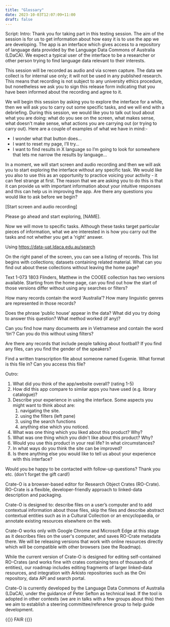 ```yaml
---
title: "Glossary"
date: 2023-10-03T12:07:09+11:00
draft: false
---
```


Script:
Intro:
Thank you for taking part in this testing session. The aim of the session is for us to get information about how easy it is to use the app we are developing. The app is an interface which gives access to a repository of language data provided by the Language Data Commons of Australia (LDaCA). We expect a typical user of the interface to be a researcher or other person trying to find language data relevant to their interests.

This session will be recorded as audio and via screen capture. The data we collect is for internal use only; it will not be used in any published research. This means that recording is not subject to any university ethics procedure, but nonetheless we ask you to sign this release form indicating that you have been informed about the recording and agree to it.

We will begin this session by asking you to explore the interface for a while, then we will ask you to carry out some specific tasks, and we will end with a debriefing. During this session, we would like you to talk out loud about what you are doing: what do you see on the screen, what makes sense, what doesn't make sense, what actions you are carrying out (or trying to carry out). Here are a couple of examples of what we have in mind:-

- I wonder what that button does...
- I want to reset my page, I’ll try…
- I want to find results in X language so I’m going to look for somewhere that lets me narrow the results by language...

In a moment, we will start screen and audio recording and then we will ask you to start exploring the interface without any specific task. We would like you also to use this as an opportunity to practice voicing your activity - it can feel strange at first. The reason that we are asking you to do this is that it can provide us with important information about your intuitive responses and this can help us in improving the app. Are there any questions you would like to ask before we begin?

[Start screen and audio recording]

Please go ahead and start exploring, [NAME].

Now we will move to specific tasks. Although these tasks target particular pieces of information, what we are interested in is how you carry out the tasks and not whether you get a 'right' answer.

Using https://data-uat.ldaca.edu.au/search

On the right panel of the screen, you can see a listing of records. This list begins with collections; datasets containing related material. What can you find out about these collections without leaving the home page?

Text 1-073 1803 Flinders, Matthew in the COOEE collection has two versions available. Starting from the home page, can you find out how the start of those versions differ without using any searches or filters?

How many records contain the word ‘Australia’?
How many linguistic genres are represented in those records?

Does the phrase ‘public house’ appear in the data?
What did you try doing to answer this question? What method worked (if any)?

Can you find how many documents are in Vietnamese and contain the word ‘tin’? Can you do this without using filters?

Are there any records that include people talking about football? If you find any files, can you find the gender of the speakers?

Find a written transcription file about someone named Eugenie. What format is this file in? Can you access this file?

Outro:

1. What did you think of the app/website overall? (rating 1-5)
2. How did this app compare to similar apps you have used (e.g. library catalogue)?
3. Describe your experience in using the interface. Some aspects you might want to think about are:
   1. navigating the site.
   2. using the filters (left pane)
   3. using the search functions
   4. anything else which you noticed.
4. What was one thing which you liked about this product? Why?
5. What was one thing which you didn't like about this product? Why?
6. Would you use this product in your real life? In what circumstances?
7. In what ways do you think the site can be improved?
8. Is there anything else you would like to tell us about your experience with this interface?

Would you be happy to be contacted with follow-up questions?
Thank you etc. (don't forget the gift card!)

Crate-O is a browser-based editor for Research Object Crates (RO-Crate). RO-Crate is a flexible, developer-friendly approach to linked-data description and packaging.

Crate-O is designed to:
describe files on a user’s computer and to add contextual information about those files,
skip the files and describe abstract contextual entities such as in a Cultural Collection or an encyclopaedia, or
annotate existing resources elsewhere on the web.

Crate-O works only with Google Chrome and Microsoft Edge at this stage as it describes files on the user's computer, and saves RO-Crate metadata there. We will be releasing versions that work with online resources directly which will be compatible with other browsers (see the Roadmap).

While the current version of Crate-O is designed for editing self-contained RO-Crates (and works fine with crates containing tens of thousands of entities), our roadmap includes editing fragments of larger linked-data resources, and integration with Arkisto repositories such as the Oni repository, data API and search portal.

Crate-O is currently developed by the Language Data Commons of Australia (LDaCA), under the guidance of Peter Sefton as technical lead. If the tool is adopted in other contexts (we are in talks with a few groups about this) then we aim to establish a steering committee/reference group to help guide development.

{{<raw>}}
<a name = "fair">FAIR</a>
{{</raw>}}
